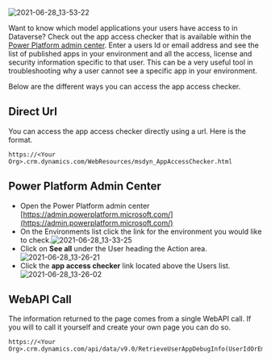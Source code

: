 ![2021-06-28_13-53-22](https://user-images.githubusercontent.com/7444929/123683732-91b15780-d81a-11eb-9ae8-badf315269e1.png)

Want to know which model applications your users have access to in Dataverse?  Check out the app access checker that is available within the [Power Platform admin center](https://docs.microsoft.com/en-us/power-platform/admin/admin-guide).  Enter a users Id or email address and see the list of published apps in your environment and all the access, license and security information specific to that user.  This can be a very useful tool in troubleshooting why a user cannot see a specific app in your environment.

Below are the different ways you can access the app access checker.

## Direct Url
You can access the app access checker directly using a url.  Here is the format.

```
https://<Your Org>.crm.dynamics.com/WebResources/msdyn_AppAccessChecker.html
```

## Power Platform Admin Center
- Open the Power Platform admin center [https://admin.powerplatform.microsoft.com/](https://admin.powerplatform.microsoft.com/)
- On the Environments list click the link for the environment you would like to check.![2021-06-28_13-33-25](https://user-images.githubusercontent.com/7444929/123683771-9fff7380-d81a-11eb-9e26-2a35f9541c76.png)
- Click on **See all** under the User heading the Action area. ![2021-06-28_13-26-21](https://user-images.githubusercontent.com/7444929/123683856-b6a5ca80-d81a-11eb-9240-9fa292e5b1ec.png)
- Click the **app access checker** link located above the Users list.![2021-06-28_13-26-02](https://user-images.githubusercontent.com/7444929/123683866-b9a0bb00-d81a-11eb-86cb-1ddeb5eb9bf3.png)


## WebAPI Call
The information returned to the page comes from a single WebAPI call.  If you will to call it yourself and create your own page you can do so.

```
https://<Your Org>.crm.dynamics.com/api/data/v9.0/RetrieveUserAppDebugInfo(UserIdOrEmail%20='testuser2@rawonet.onmicrosoft.com')
```
<!--stackedit_data:
eyJwcm9wZXJ0aWVzIjoidGl0bGU6IE1vZGVsIEFwcCBBY2Nlc3
MgQ2hlY2tlciBmb3IgRGF0YXZlcnNlXG5hdXRob3I6IFJpY2hh
cmQgQS4gV2lsc29uXG50YWdzOiA+LVxuICBwb3dlcnBsYXRmb3
JtLGFkbWluLHNlY3VyaXR5LGxpY2Vuc2luZyxhY2Nlc3MsY2hl
Y2tlcixhcHBzLG1vZGVsYXBwLFxuICBkYXRhdmVyc2UscG93ZX
JhcHBzXG4iLCJoaXN0b3J5IjpbMTg4MjYxMTEyMF19
-->
